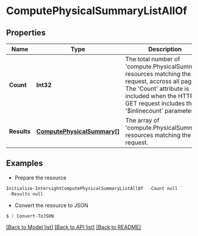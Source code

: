 # ComputePhysicalSummaryListAllOf
## Properties

Name | Type | Description | Notes
------------ | ------------- | ------------- | -------------
**Count** | **Int32** | The total number of &#39;compute.PhysicalSummary&#39; resources matching the request, accross all pages. The &#39;Count&#39; attribute is included when the HTTP GET request includes the &#39;$inlinecount&#39; parameter. | [optional] 
**Results** | [**ComputePhysicalSummary[]**](ComputePhysicalSummary.md) | The array of &#39;compute.PhysicalSummary&#39; resources matching the request. | [optional] 

## Examples

- Prepare the resource
```powershell
Initialize-IntersightComputePhysicalSummaryListAllOf  -Count null `
 -Results null
```

- Convert the resource to JSON
```powershell
$ | Convert-ToJSON
```

[[Back to Model list]](../README.md#documentation-for-models) [[Back to API list]](../README.md#documentation-for-api-endpoints) [[Back to README]](../README.md)

